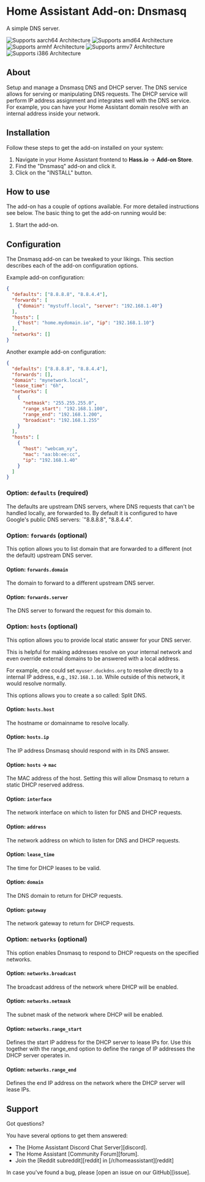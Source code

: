 # Home Assistant Add-on: Dnsmasq

A simple DNS server.

![Supports aarch64 Architecture][aarch64-shield] ![Supports amd64 Architecture][amd64-shield] ![Supports armhf Architecture][armhf-shield] ![Supports armv7 Architecture][armv7-shield] ![Supports i386 Architecture][i386-shield]

## About

Setup and manage a Dnsmasq DNS and DHCP server. The DNS service allows for
serving or manipulating DNS requests. The DHCP service will perform IP address
assignment and integrates well with the DNS service. For example, you can have
your Home Assistant domain resolve with an internal address inside your network.

## Installation

Follow these steps to get the add-on installed on your system:

1. Navigate in your Home Assistant frontend to **Hass.io** -> **Add-on Store**.
2. Find the "Dnsmasq" add-on and click it.
3. Click on the "INSTALL" button.

## How to use

The add-on has a couple of options available. For more detailed instructions
see below. The basic thing to get the add-on running would be:

1. Start the add-on.

## Configuration

The Dnsmasq add-on can be tweaked to your likings. This section
describes each of the add-on configuration options.

Example add-on configuration:

```json
{
  "defaults": ["8.8.8.8", "8.8.4.4"],
  "forwards": [
    {"domain": "mystuff.local", "server": "192.168.1.40"}
  ],
  "hosts": [
    {"host": "home.mydomain.io", "ip": "192.168.1.10"}
  ],
  "networks": []
}
```

Another example add-on configuration:

```json
{
  "defaults": ["8.8.8.8", "8.8.4.4"],
  "forwards": [],
  "domain": "mynetwork.local",
  "lease_time": "6h",
  "networks": [
    {
      "netmask": "255.255.255.0",
      "range_start": "192.168.1.100",
      "range_end": "192.168.1.200",
      "broadcast": "192.168.1.255"
    }
  ],
  "hosts": [
    {
      "host": "webcam_xy",
      "mac": "aa:bb:ee:cc",
      "ip": "192.168.1.40"
    }
  ]
}
```

### Option: `defaults` (required)

The defaults are upstream DNS servers, where DNS requests that can't
be handled locally, are forwarded to. By default it is configured to have
Google's public DNS servers: `"8.8.8.8", "8.8.4.4".

### Option: `forwards` (optional)

This option allows you to list domain that are forwarded to a different
(not the default) upstream DNS server.

#### Option: `forwards.domain`

The domain to forward to a different upstream DNS server.

#### Option: `forwards.server`

The DNS server to forward the request for this domain to.

### Option: `hosts` (optional)

This option allows you to provide local static answer for your DNS server.

This is helpful for making addresses resolve on your internal network and
even override external domains to be answered with a local address.

For example, one could set `myuser.duckdns.org` to resolve directly to a
internal IP address, e.g., `192.168.1.10`. While outside of this network,
it would resolve normally.

This options allows you to create a so called: Split DNS.

#### Option: `hosts.host`

The hostname or domainname to resolve locally.

#### Option: `hosts.ip`

The IP address Dnsmasq should respond with in its DNS answer.

#### Option: `hosts` -> `mac`

The MAC address of the host. Setting this will allow Dnsmasq to return a
static DHCP reserved address.

#### Option: `interface`

The network interface on which to listen for DNS and DHCP requests.

#### Option: `address`

The network address on which to listen for DNS and DHCP requests.

#### Option: `lease_time`

The time for DHCP leases to be valid.

#### Option: `domain`

The DNS domain to return for DHCP requests.

#### Option: `gateway`

The network gateway to return for DHCP requests.

### Option: `networks` (optional)

This option enables Dnsmasq to respond to DHCP requests on the specified
networks.

#### Option: `networks.broadcast`

The broadcast address of the network where DHCP will be enabled.

#### Option: `networks.netmask`

The subnet mask of the network where DHCP will be enabled.

#### Option: `networks.range_start`

Defines the start IP address for the DHCP server to lease IPs for.
Use this together with the range_end option to define the range of IP
addresses the DHCP server operates in.

#### Option: `networks.range_end`

Defines the end IP address on the network where the DHCP server will lease IPs.

## Support

Got questions?

You have several options to get them answered:

- The [Home Assistant Discord Chat Server][discord].
- The Home Assistant [Community Forum][forum].
- Join the [Reddit subreddit][reddit] in [/r/homeassistant][reddit]

In case you've found a bug, please [open an issue on our GitHub][issue].

[aarch64-shield]: https://img.shields.io/badge/aarch64-yes-green.svg
[amd64-shield]: https://img.shields.io/badge/amd64-yes-green.svg
[armhf-shield]: https://img.shields.io/badge/armhf-yes-green.svg
[armv7-shield]: https://img.shields.io/badge/armv7-yes-green.svg
[i386-shield]: https://img.shields.io/badge/i386-yes-green.svg
